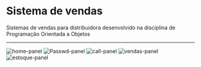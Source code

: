 # Sistema de vendas

Sistemas de vendas para distribuidora 
desenvolvido na disciplina de Programação Orientada a Objetos

---

![home-panel](https://user-images.githubusercontent.com/16763395/55733284-f0007e80-59f3-11e9-99c2-5fb96091917f.png)
![Passwd-panel](https://user-images.githubusercontent.com/16763395/55733334-04447b80-59f4-11e9-8979-38ba3a101645.png)
![call-panel](https://user-images.githubusercontent.com/16763395/55733405-263dfe00-59f4-11e9-8fd3-1c530e334abc.png)
![vendas-panel](https://user-images.githubusercontent.com/16763395/55733447-3d7ceb80-59f4-11e9-8681-a0cbc500a104.png)
![estoque-panel](https://user-images.githubusercontent.com/16763395/55733497-4bcb0780-59f4-11e9-9b49-d5430f187978.png)
